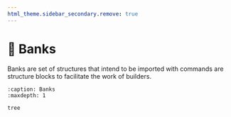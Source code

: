 ```yaml
---
html_theme.sidebar_secondary.remove: true
---
```


# 🏦 Banks

Banks are set of structures that intend to be imported with commands are structure blocks to facilitate the work of builders.

```{toctree}
:caption: Banks
:maxdepth: 1

tree
```